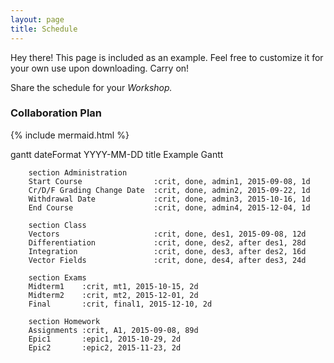```yaml
---
layout: page
title: Schedule
---
```


<p class="message">
  Hey there! This page is included as an example. Feel free to customize it for your own use upon downloading. Carry on!
</p>

Share the schedule for your *Workshop.*


### Collaboration Plan
 {% include mermaid.html %}

<div class="mermaid">
gantt
        dateFormat  YYYY-MM-DD
        title Example Gantt

        section Administration
        Start Course                :crit, done, admin1, 2015-09-08, 1d
        Cr/D/F Grading Change Date  :crit, done, admin2, 2015-09-22, 1d
        Withdrawal Date             :crit, done, admin3, 2015-10-16, 1d
        End Course                  :crit, done, admin4, 2015-12-04, 1d

        section Class
        Vectors                     :crit, done, des1, 2015-09-08, 12d
        Differentiation             :crit, done, des2, after des1, 28d
        Integration                 :crit, done, des3, after des2, 16d
        Vector Fields               :crit, done, des4, after des3, 24d

        section Exams
        Midterm1    :crit, mt1, 2015-10-15, 2d
        Midterm2    :crit, mt2, 2015-12-01, 2d
        Final       :crit, final1, 2015-12-10, 2d

        section Homework
        Assignments :crit, A1, 2015-09-08, 89d
        Epic1       :epic1, 2015-10-29, 2d
        Epic2       :epic2, 2015-11-23, 2d
  
</div>
